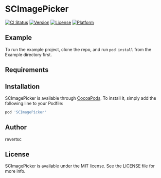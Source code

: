 # SCImagePicker

[![CI Status](https://img.shields.io/travis/revertsc/SCImagePicker.svg?style=flat)](https://travis-ci.org/revertsc/SCImagePicker)
[![Version](https://img.shields.io/cocoapods/v/SCImagePicker.svg?style=flat)](https://cocoapods.org/pods/SCImagePicker)
[![License](https://img.shields.io/cocoapods/l/SCImagePicker.svg?style=flat)](https://cocoapods.org/pods/SCImagePicker)
[![Platform](https://img.shields.io/cocoapods/p/SCImagePicker.svg?style=flat)](https://cocoapods.org/pods/SCImagePicker)

## Example

To run the example project, clone the repo, and run `pod install` from the Example directory first.

## Requirements

## Installation

SCImagePicker is available through [CocoaPods](https://cocoapods.org). To install
it, simply add the following line to your Podfile:

```ruby
pod 'SCImagePicker'
```

## Author

revertsc

## License

SCImagePicker is available under the MIT license. See the LICENSE file for more info.
